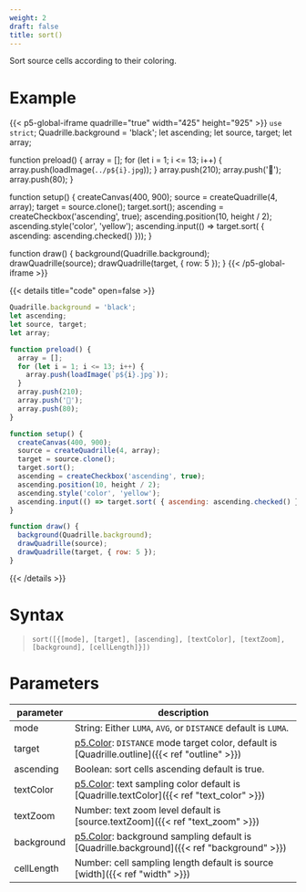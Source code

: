 ```yaml
---
weight: 2
draft: false
title: sort()
---
```


Sort source cells according to their coloring.

# Example

{{< p5-global-iframe quadrille="true" width="425" height="925" >}}
`use strict`;
Quadrille.background = 'black';
let ascending;
let source, target;
let array;

function preload() {
  array = [];
  for (let i = 1; i <= 13; i++) {
    array.push(loadImage(`../p${i}.jpg`));
  }
  array.push(210);
  array.push('🐒');
  array.push(80);
}

function setup() {
  createCanvas(400, 900);
  source = createQuadrille(4, array);
  target = source.clone();
  target.sort();
  ascending = createCheckbox('ascending', true);
  ascending.position(10, height / 2);
  ascending.style('color', 'yellow');
  ascending.input(() => target.sort( { ascending: ascending.checked() }));
}

function draw() {
  background(Quadrille.background);
  drawQuadrille(source);
  drawQuadrille(target, { row: 5 });
}
{{< /p5-global-iframe >}}

{{< details title="code" open=false >}}
```js
Quadrille.background = 'black';
let ascending;
let source, target;
let array;

function preload() {
  array = [];
  for (let i = 1; i <= 13; i++) {
    array.push(loadImage(`p${i}.jpg`));
  }
  array.push(210);
  array.push('🐒');
  array.push(80);
}

function setup() {
  createCanvas(400, 900);
  source = createQuadrille(4, array);
  target = source.clone();
  target.sort();
  ascending = createCheckbox('ascending', true);
  ascending.position(10, height / 2);
  ascending.style('color', 'yellow');
  ascending.input(() => target.sort( { ascending: ascending.checked() }));
}

function draw() {
  background(Quadrille.background);
  drawQuadrille(source);
  drawQuadrille(target, { row: 5 });
}
```
{{< /details >}}

# Syntax

> `sort([{[mode], [target], [ascending], [textColor], [textZoom], [background], [cellLength]}])`

# Parameters

| parameter   | description                                                                                                     |
|-------------|-----------------------------------------------------------------------------------------------------------------|
| mode        | String: Either `LUMA`, `AVG`, or `DISTANCE` default is `LUMA`.                                                  |
| target      | [p5.Color](https://p5js.org/reference/#/p5.Color): `DISTANCE` mode target color, default is [Quadrille.outline]({{< ref "outline" >}}) |
| ascending   | Boolean: sort cells ascending default is true.                                                                  |
| textColor   | [p5.Color](https://p5js.org/reference/#/p5.Color): text sampling color default is [Quadrille.textColor]({{< ref "text_color" >}}) |
| textZoom    | Number: text zoom level default is [source.textZoom]({{< ref "text_zoom" >}})                               |
| background  | [p5.Color](https://p5js.org/reference/#/p5.Color): background sampling default is [Quadrille.background]({{< ref "background" >}}) |
| cellLength  | Number: cell sampling length default is source [width]({{< ref "width" >}})                                  |